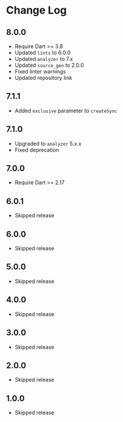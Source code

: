 # Change Log

## 8.0.0

* Require Dart >= 3.8
* Updated `lints` to 6.0.0
* Updated `analyzer` to 7.x
* Updated `source_gen` to 2.0.0
* Fixed linter warnings
* Updated repository link

## 7.1.1

* Added `exclusive` parameter to `createSync`

## 7.1.0

* Upgraded to `analyzer` 5.x.x
* Fixed deprecation

## 7.0.0

* Require Dart >= 2.17

## 6.0.1

* Skipped release

## 6.0.0

* Skipped release

## 5.0.0

* Skipped release

## 4.0.0

* Skipped release

## 3.0.0

* Skipped release

## 2.0.0

* Skipped release

## 1.0.0

* Skipped release
